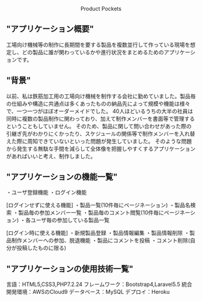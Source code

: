 <p align="center">
Product Pockets
</p>

## "アプリケーション概要"
工場向け機械等の制作に長期間を要する製品を複数並行して作っている現場を想定し、どの製品に誰が関わっているかや進行状況をまとめるためのアプリケーションです。

## "背景"
以前、私は鉄筋加工用の工場向け機械を制作する会社に勤めていました。製品毎の仕組みや構造に共通点は多くあったものの納品先によって規模や機能は様々で、一つ一つがほぼオーダーメイドでした。
40人ほどいるうちの大半の社員は同時に複数の製品制作に関わっており、加えて制作メンバーを書面等で管理するということもしていません。
そのため、製品に関して問い合わせがあった際の引継ぎ先がわかりにくかったり、スケジュールの関係等で制作メンバーを入れ替えた際に周知できていないといった問題が発生していました。
そのような問題から発生する無駄な手間を減らして全体像を把握しやすくするアプリケーションがあればいいと考え、制作しました。

## "アプリケーションの機能一覧"
・ユーザ登録機能
・ログイン機能

[ログインせずに使える機能]
・製品一覧(10件毎にページネーション)
・製品名検索
・製品毎の参加メンバー一覧
・製品毎のコメント閲覧(10件毎にページネーション)
・各ユーザ毎の参加している製品一覧

[ログイン時に使える機能]
・新規製品登録
・製品情報編集
・製品情報削除
・製品制作メンバーへの参加、脱退機能
・製品にコメントを投稿
・コメント削除(自分が投稿したものに限る)

## "アプリケーションの使用技術一覧"
言語：HTML5,CSS3,PHP7.2.24
フレームワーク：Bootstrap4,Laravel5.5
統合開発環境：AWSのCloud9
データベース：MySQL
デプロイ：Heroku